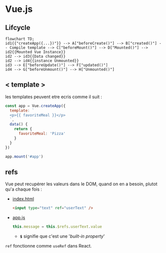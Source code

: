 # Vue.js

## Lifcycle

```mermaid
flowchart TD;
id1{{"createApp({...})"}} --> A["beforeCreate()"] --> B["created()"] -- Compile template --> C["beforeMount()"] --> D["Mounted()"] --> id2{{Mounted Vue Instance}} 
id2 --> id3{{Data changed}}
id2 --> id4{{instance Unmounted}} 
id3 --> E["beforeUpdate()"] --> F["updated()"]
id4 --> G["beforeUnmount()"] --> H["Unmounted()"]

```

## < template >

les templates peuvent etre ecris comme il suit :

```js
const app = Vue.createApp({
  template: `
  <p>{{ favoriteMeal }}</p>
  `,
  data() {
    return {
      favoriteMeal: 'Pizza'
    }
  }
})

app.mount('#app')
```

## refs

Vue peut recupérer les valeurs dans le DOM, quand on en a besoin, plutot qu'a chaque fois :

- [index.html](index.html)

  ```html
  <input type="text" ref="userText" />
  ```

- [app.js](app.js)

  ```js
  this.message = this.$refs.userText.value
  ```

  - **`$`** signifie que c'est une '_built-in property_'

`ref` fonctionne comme `useRef` dans React.
